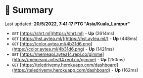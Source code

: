 # 📖 Summary
Last updated: **20/5/2022, 7:41:17 PTG "Asia/Kuala_Lumpur"**

- `GET` [https://shrt.ml](https://shrt.ml) - **Up** (2614ms)
- `GET` [https://hst.aytea.ml/](https://hst.aytea.ml/) - **Up** (448ms)
- `GET` [https://color.aytea.ml/4b31d6.png](https://color.aytea.ml/4b31d6.png) - **Up** (1421ms)
- `GET` [https://memeapi.aytea14.repl.co/gimme](https://memeapi.aytea14.repl.co/gimme) - **Up** (250ms)
- `GET` [https://teledrivemy.herokuapp.com/dashboard](https://teledrivemy.herokuapp.com/dashboard) - **Up** (162ms)
